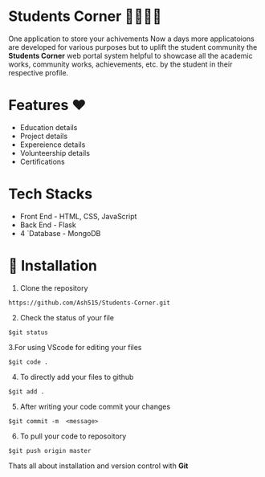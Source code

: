 # Students Corner 👩‍🎓👨‍🎓

One application to store your achivements
Now a days more applicatoions are developed for various purposes but to uplift the student community the **Students Corner** web portal system helpful to showcase all the academic works, community works, achievements, etc. by the student in their respective profile. 

# Features ❤
- Education details
- Project details
- Expereience details
- Volunteership details
- Certifications

# Tech Stacks

- Front End - HTML, CSS, JavaScript 
- Back End  -  Flask
-   4 `Database  - MongoDB

# 🚀&nbsp;Installation 

1. Clone the repository 
```
https://github.com/Ash515/Students-Corner.git
```
2. Check the status of your file 
```
$git status
```

3.For using VScode for editing your files 
```
$git code .
```
4. To directly add your files to github
```
$git add .
```
5. After writing your code commit your changes 
```
$git commit -m  <message>
```
6. To pull your code to reposoitory
```
$git push origin master
```
Thats all about installation and version control with **Git**

